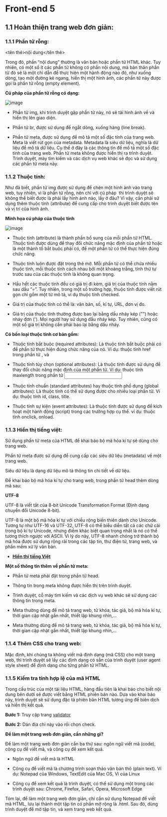 # Front-end 5

## 1.1 Hoàn thiện trang web đơn giản:

### 1.1.1 Phần tử rỗng:

<tên thẻ>nội dung</tên thẻ>

Trong đó, phần “nội dung” thường là văn bản hoặc phần tử HTML khác.
Tuy nhiên, có một số ít các phần tử không có phần nội dung, mà bản thân phần tử đó sẽ là một chỉ dẫn để thực hiện một hành động nào đó,
như xuống dòng, tạo một đường kẻ ngang, hiển thị một hình ảnh, các phần tử này được gọi là phần tử rỗng (empty element).

**Cú pháp của phần tử rỗng có dạng:**

![image](https://blogger.googleusercontent.com/img/b/R29vZ2xl/AVvXsEgLCukzrdoYgyXnAeaD9uRClDgts3gV-Ur7MNdBE5nbXZktiUR7ppPOQzsegY8_Kk2Y0KX1K7v8N6IE5TOZSuBajBH8l-xGLsYKx1q5fad9YsGWJ0Cx3La9Qwdl76ASus32Lxgy-w2nL3E/w400-h113/1_The+rong.jpg)

- Phần tử img, khi trình duyệt gặp phần tử này, nó sẽ tải hình ảnh về và hiển thị lên giao diện.

- Phần tử br, được sử dụng để ngắt dòng, xuống hàng (line break).

- Phần tử meta, được sử dụng để mô tả một số đặc tính của trang web.
Meta là viết rút gọn của metadata. Metadata là siêu dữ liệu, nghĩa là dữ liệu để mô tả dữ liệu.
Cụ thể ở đây là các thông tin để mô tả một số đặc tính của trang web.
Phần tử meta không được hiển thị ra trình duyệt. Trình duyệt, máy tìm kiếm và các dịch vụ web khác sẽ đọc và sử dụng các phần tử meta này.

### 1.1.2 Thuộc tính:

Như đã biết, phần tử img được sử dụng để chèn một hình ảnh vào trang web, tuy nhiên, vì là phần tử rỗng,
nên chỉ với cú pháp <img> thì trình duyệt sẽ không thể biết được là phải lấy hình ảnh nào, lấy ở đâu? Vì vậy,
cần phải sử dụng thêm thuộc tính (attribute) để cung cấp cho trình duyệt biết được tên và vị trí của hình ảnh.

**Minh họa cú pháp của thuộc tính**

![image](https://blogger.googleusercontent.com/img/b/R29vZ2xl/AVvXsEjo57nqt4A4w2szVAtu5fTx4m_qeIQpTTdssd4BlHHiG0JQOOljm5ATpRyGKLTNIB0tPy-xYAaa1QCC42fj0HgdFa9D3LomF098Jj5Jh99eGjL8mkN0vjXfxtjNhNbtJMapVxCxUhsg4Vs/w400-h163/2_Thuoc+tinh.jpg)

- Thuộc tính (attribute) là thành phần bổ sung của mỗi phần tử HTML. Thuộc tính được dùng để thay đổi chức năng mặc định của phần tử hoặc là một thành tố bắt buộc phải có, để một phần tử có thể thực hiện đúng chức năng.

- Thuộc tính luôn được đặt trong thẻ mở. Mỗi phần tử có thể chứa nhiều thuộc tính, mỗi thuộc tính cách nhau bởi một khoảng trắng, tính thứ tự trước sau của các thuộc tính là không quan trọng.

- Hầu hết các thuộc tính đều có giá trị đi kèm, giá trị của thuộc tính nằm sau dấu “=”. Tuy nhiên, trong một số trường hợp, thuộc tính được viết rút gọn chỉ gồm một từ mô tả, ví dụ thuộc tính checked.

- Giá trị của thuộc tính có thể là: văn bản, số, kí tự, URL, đơn vị đo.

- Giá trị của thuộc tính thường được bao lại bằng dấu nháy kép ("") hoặc nháy đơn ('). Mọi người hay sử dụng dấu nháy kép. Tuy nhiên, cũng có một số giá trị không cần phải bao lại bằng dấu nháy.

**Có bốn loại thuộc tính cơ bản gồm:**

- Thuộc tính bắt buộc (required attributes): Là thuộc tính bắt buộc phải có để phần tử thực hiện đúng chức năng của nó.
Ví dụ: thuộc tính href trong phần tử <a>, và <link>

- Thuộc tính tùy chọn (optional attributes): Là thuộc tính được sử dụng để thay đổi chức năng mặc định của một phần tử.
Ví dụ: thuộc tính maxlength trong phần tử <input>

- Thuộc tính chuẩn (standard attributes) hay thuộc tính phổ dụng (global attributes): Là thuộc tính có thể sử dụng được cho
nhiều loại phần tử. Ví dụ: thuộc tính id, class, title.

- Thuộc tính sự kiện (event attributes): Là thuộc tính được sử dụng để kích hoạt một hành động (script) trong các trường
hợp cụ thể. ví dụ: thuộc tính onclick, onload.

### 1.1.3 Hiển thị tiếng việt:

Sử dụng phần tử meta của HTML để khai báo bộ mã hóa kí tự sẽ dùng cho trang web.

Phần tử meta được sử dụng để cung cấp các siêu dữ liệu (metadata) về một trang web.

Siêu dữ liệu là dạng dữ liệu mô tả thông tin chi tiết về dữ liệu.

Để khai báo bộ mã hóa kí tự cho trang web, trong phần tử head thêm dòng mã sau:

<meta charset="utf-8">

**UTF-8**

UTF-8 là viết tắt của 8-bit Unicode Transformation Format (Định dạng chuyển đổi Unicode 8-bit).

UTF-8 là một bộ mã hóa kí tự với chiều rộng biến thiên dành cho Unicode. Tương tự như UTF-16 và UTF-32, UTF-8 có thể 
biểu diễn tất cả các chữ cái trong bộ kí tự Unicode, nhưng điểm khác biệt quan trọng nhất là nó có thể tương thích ngược 
với ASCII. Vì lý do này, UTF-8 nhanh chóng trở thành bộ mã hóa được sử dụng rộng rãi trong các tập tin, thư điện tử, 
trang web, và phần mềm xử lý văn bản.

* [**Hiển thị tiếng Việt**](https://girrint.github.io/Hoc_thiet_ke_Web/Trang_Web_Dau_Tien2.html)

**Một số thông tin thêm về phần tử meta:**

- Phần tử meta phải đặt trong phần tử head.

- Thông tin trong meta không được hiển thị trên trình duyệt.

- Trình duyệt, cỗ máy tìm kiếm và các dịch vụ web khác sẽ sử dụng các thông tin trong meta.

- Meta thường dùng để mô tả trang web, từ khóa, tác giả, bộ mã hóa kí tự, thời gian cập nhật gần nhất, thiết lập khung nhìn,…

- Meta thường dùng để mô tả trang web, từ khóa, tác giả, bộ mã hóa kí tự, thời gian cập nhật gần nhất, thiết lập khung nhìn,…

### 1.1.4 Thêm CSS cho trang web:

Mặc định, khi chúng ta không viết mã định dạng (mã CSS) cho một trang web, thì trình duyệt sẽ lấy các định dạng có sẵn 
của trình duyệt (user agent style sheet) để định dạng cho từng phần tử HTML.

### 1.1.5 Kiểm tra tính hợp lệ của mã HTML

Trong cấu trúc của một tài liệu HTML, hàng đầu tiên là khai báo cho biết nội dung bên dưới sẽ được viết bằng 
HTML phiên bản nào. Dựa vào khai báo này, trình duyệt sẽ sử dụng đặc tả phiên bản HTML tương ứng để biên dịch và 
hiển thị kết quả.

**Bước 1:** Truy cập trang [validator](https://validator.w3.org/) 

**Bước 2:** Dán địa chỉ này vào rồi chọn check.

**Để làm một trang web đơn giản, cần những gì?**

Để làm một trang web đơn giản cần ba thứ sau: ngôn ngữ viết mã (code), công cụ để viết mã, và công cụ để xem kết quả.

- Ngôn ngữ để viết mã là HTML

- Công cụ để viết mã là chương trình soạn thảo văn bản thô (plain text).
Ví dụ: Notepad của Windows, TextEdit của Mac OS, Vi của Linux

- Công cụ để xem kết quả là trình duyệt, có thể sử dụng một trong các
trình duyệt sau: Chrome, Firefox, Safari, Opera, Microsoft Edge

Tóm lại, để làm một trang web đơn giản, chỉ cần sử dụng Notepad để viết mã HTML, lưu lại thành một tập tin 
có phần mở rộng là .html. Sau đó, dùng trình duyệt để mở tập tin, và xem trang web kết quả.

